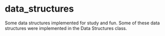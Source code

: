 # data_structures
Some data structures implemented for study and fun. Some of these data structures were implemented in the Data Structures class.
